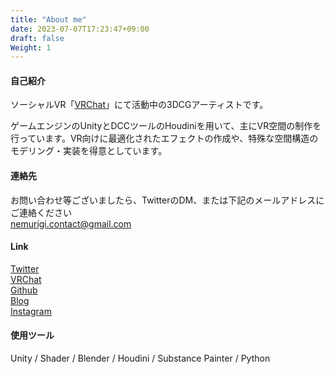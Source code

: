 ```yaml
---
title: "About me"
date: 2023-07-07T17:23:47+09:00
draft: false
Weight: 1
---
```



<!-- ![my image](/icon.png) -->

#### 自己紹介
ソーシャルVR「[VRChat](https://hello.vrchat.com/)」にて活動中の3DCGアーティストです。  
<!--more-->
ゲームエンジンのUnityとDCCツールのHoudiniを用いて、主にVR空間の制作を行っています。VR向けに最適化されたエフェクトの作成や、特殊な空間構造のモデリング・実装を得意としています。


#### 連絡先
お問い合わせ等ございましたら、TwitterのDM、または下記のメールアドレスにご連絡ください  
nemurigi.contact@gmail.com

#### Link 
[Twitter](https://twitter.com/Name1ess_Newbie)  
[VRChat](https://vrchat.com/home/user/usr_776207ad-038a-492d-9439-6d8375c32a6e)  
[Github](https://github.com/nemurigi)  
[Blog](https://aquatic-hideout.hatenablog.com/)  
[Instagram](https://www.instagram.com/nemurigi/)  

#### 使用ツール  
Unity / Shader / Blender / Houdini / Substance Painter / Python